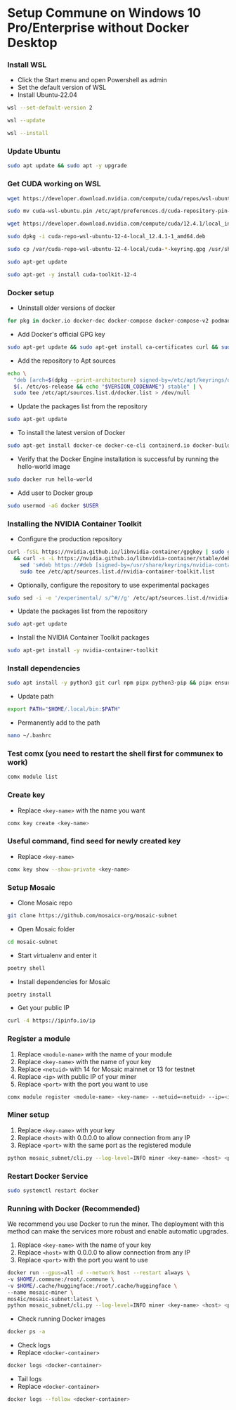 # Setup Commune on Windows 10 Pro/Enterprise without Docker Desktop


### Install WSL
- Click the Start menu and open Powershell as admin
- Set the default version of WSL
- Install Ubuntu-22.04

```sh
wsl --set-default-version 2
```
```sh
wsl --update
```
```sh
wsl --install
```

### Update Ubuntu
```sh
sudo apt update && sudo apt -y upgrade
```

### Get CUDA working on WSL
```sh
wget https://developer.download.nvidia.com/compute/cuda/repos/wsl-ubuntu/x86_64/cuda-wsl-ubuntu.pin
```
```sh
sudo mv cuda-wsl-ubuntu.pin /etc/apt/preferences.d/cuda-repository-pin-600
```
```sh
wget https://developer.download.nvidia.com/compute/cuda/12.4.1/local_installers/cuda-repo-wsl-ubuntu-12-4-local_12.4.1-1_amd64.deb
```
```sh
sudo dpkg -i cuda-repo-wsl-ubuntu-12-4-local_12.4.1-1_amd64.deb
```
```sh
sudo cp /var/cuda-repo-wsl-ubuntu-12-4-local/cuda-*-keyring.gpg /usr/share/keyrings/
```
```sh
sudo apt-get update
```
```sh
sudo apt-get -y install cuda-toolkit-12-4
```

### Docker setup
- Uninstall older versions of docker
```sh
for pkg in docker.io docker-doc docker-compose docker-compose-v2 podman-docker containerd runc; do sudo apt-get remove $pkg; done
```

- Add Docker's official GPG key
```sh
sudo apt-get update && sudo apt-get install ca-certificates curl && sudo install -m 0755 -d /etc/apt/keyrings && sudo curl -fsSL https://download.docker.com/linux/ubuntu/gpg -o /etc/apt/keyrings/docker.asc && sudo chmod a+r /etc/apt/keyrings/docker.asc
```

- Add the repository to Apt sources
```sh
echo \
  "deb [arch=$(dpkg --print-architecture) signed-by=/etc/apt/keyrings/docker.asc] https://download.docker.com/linux/ubuntu \
  $(. /etc/os-release && echo "$VERSION_CODENAME") stable" | \
  sudo tee /etc/apt/sources.list.d/docker.list > /dev/null
```

- Update the packages list from the repository
```sh
sudo apt-get update
```

- To install the latest version of Docker
```sh
sudo apt-get install docker-ce docker-ce-cli containerd.io docker-buildx-plugin docker-compose-plugin -y
```

- Verify that the Docker Engine installation is successful by running the hello-world image
```sh
sudo docker run hello-world
```

- Add user to Docker group
```sh
sudo usermod -aG docker $USER
```

### Installing the NVIDIA Container Toolkit
- Configure the production repository
```sh
curl -fsSL https://nvidia.github.io/libnvidia-container/gpgkey | sudo gpg --dearmor -o /usr/share/keyrings/nvidia-container-toolkit-keyring.gpg \
  && curl -s -L https://nvidia.github.io/libnvidia-container/stable/deb/nvidia-container-toolkit.list | \
    sed 's#deb https://#deb [signed-by=/usr/share/keyrings/nvidia-container-toolkit-keyring.gpg] https://#g' | \
    sudo tee /etc/apt/sources.list.d/nvidia-container-toolkit.list
```

- Optionally, configure the repository to use experimental packages
```sh
sudo sed -i -e '/experimental/ s/^#//g' /etc/apt/sources.list.d/nvidia-container-toolkit.list
```

- Update the packages list from the repository
```sh
sudo apt-get update
```

- Install the NVIDIA Container Toolkit packages
```sh
sudo apt-get install -y nvidia-container-toolkit
```


### Install dependencies
```sh
sudo apt install -y python3 git curl npm pipx python3-pip && pipx ensurepath && pipx install poetry && pip install communex && sudo npm install pm2 -g
```

- Update path
```sh
export PATH="$HOME/.local/bin:$PATH"
```

- Permanently add to the path
```sh
nano ~/.bashrc 
```


### Test comx (you need to restart the shell first for communex to work)
```sh
comx module list
```

### Create key
- Replace ```<key-name>``` with the name you want
```sh
comx key create <key-name>
```

### Useful command, find seed for newly created key
- Replace ```<key-name>```

```sh
comx key show --show-private <key-name>
```


### Setup Mosaic
- Clone Mosaic repo
```sh
git clone https://github.com/mosaicx-org/mosaic-subnet
```

- Open Mosaic folder
```sh
cd mosaic-subnet
```

- Start virtualenv and enter it
```sh
poetry shell
```

- Install dependencies for Mosaic
```sh
poetry install
```

- Get your public IP
```sh
curl -4 https://ipinfo.io/ip
```

### Register a module
1. Replace ```<module-name>``` with the name of your module
2. Replace ```<key-name>``` with the name of your key
3. Replace ```<netuid>``` with 14 for Mosaic mainnet or 13 for testnet
4. Replace ```<ip>``` with public IP of your miner
5. Replace ```<port>``` with the port you want to use

```sh
comx module register <module-name> <key-name> --netuid=<netuid> --ip=<ip> --port=<port>
```

### Miner setup
1. Replace ```<key-name>``` with your key
2. Replace ```<host>``` with 0.0.0.0 to allow connection from any IP
3. Replace ```<port>``` with the same port as the registered module

```sh
python mosaic_subnet/cli.py --log-level=INFO miner <key-name> <host> <port>
```
### Restart Docker Service
```sh
sudo systemctl restart docker
```

### Running with Docker (Recommended)
We recommend you use Docker to run the miner. The deployment with this method can make the services more robust and enable automatic upgrades.
1. Replace ```<key-name>``` with the name of your key
2. Replace ```<host>``` with 0.0.0.0 to allow connection from any IP
3. Replace ```<port>``` with the port you want to use
```sh
docker run --gpus=all -d --network host --restart always \
-v $HOME/.commune:/root/.commune \
-v $HOME/.cache/huggingface:/root/.cache/huggingface \
--name mosaic-miner \
mos4ic/mosaic-subnet:latest \
python mosaic_subnet/cli.py --log-level=INFO miner <key-name> <host> <port>
```

- Check running Docker images
```sh
docker ps -a
```

- Check logs
- Replace ```<docker-container>```
```sh
docker logs <docker-container>
```

- Tail logs
- Replace ```<docker-container>```
```sh
docker logs --follow <docker-container>
```












